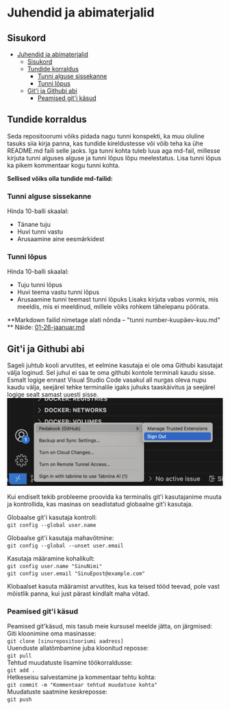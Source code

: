 # Juhendid ja abimaterjalid  
## Sisukord
- [Juhendid ja abimaterjalid](#juhendid-ja-abimaterjalid)
  - [Sisukord](#sisukord)
  - [Tundide korraldus](#tundide-korraldus)
    - [Tunni alguse sissekanne](#tunni-alguse-sissekanne)
    - [Tunni lõpus](#tunni-lõpus)
  - [Git'i ja Githubi abi](#giti-ja-githubi-abi)
    - [Peamised git'i käsud](#peamised-giti-käsud)
## Tundide korraldus
Seda repositoorumi võiks pidada nagu tunni konspekti, ka muu oluline tasuks siia kirja panna, kas tundide kireldustesse või võib teha ka ühe README.md faili selle jaoks. Iga tunni kohta tuleb luua aga md-fail, millesse kirjuta tunni alguses alguse  ja tunni lõpus lõpu meelestatus. Lisa tunni lõpus ka pikem kommentaar kogu tunni kohta.   

**Sellised võiks olla tundide md-failid:**
### Tunni alguse sissekanne
Hinda 10-balli skaalal:
* Tänane tuju
* Huvi tunni vastu
* Arusaamine aine eesmärkidest

### Tunni lõpus
Hinda 10-balli skaalal:
* Tuju tunni lõpus
* Huvi teema vastu tunni lõpus
* Arusaamine tunni teemast tunni lõpuks
Lisaks kirjuta vabas vormis, mis meeldis, mis ei meeldinud, millele võiks rohkem tähelepanu pöörata.

**Markdown failid nimetage alati nõnda – "tunni number-kuupäev-kuu.md"
**
Näide: [01-26-jaanuar.md](01-26-jaanuar.md)

## Git'i ja Githubi abi
Sageli juhtub kooli arvutites, et eelmine kasutaja ei ole oma Githubi kasutajat välja loginud. Sel juhul ei saa te oma githubi kontole terminali kaudu sisse. Esmalt logige ennast Visual Studio Code vasakul all nurgas oleva nupu kaudu välja, seejärel tehke terminalile igaks juhuks taaskäivitus ja seejärel logige sealt samast uuesti sisse.
![Gthub log out](img/vscodeuser.jpg) 

Kui endiselt tekib probleeme proovida ka terminalis git'i kasutajanime muuta ja kontrollida, kas masinas on seadistatud globaalne git'i kasutaja.

Globaalse git'i kasutaja kontroll:  
`git config --global user.name`

Globaalse git'i kasutaja mahavõtmine:  
`git config --global --unset user.email`

Kasutaja määramine kohalikult:  
`git config user.name "SinuNimi"`  
`git config user.email "SinuEpost@example.com"`  

Klobaalset kasuta määramist arvutites, kus ka teised tööd teevad, pole vast mõistlik panna, kui just pärast kindlalt maha võtad. 

### Peamised git'i käsud
Peamised git'käsud, mis tasub meie kursusel meelde jätta, on järgmised:  
Giti kloonimine oma masinasse:  
`git clone [sinurepositooriumi aadress]`  
Uuenduste allatõmbamine juba kloonitud reposse:  
`git pull`  
Tehtud muudatuste lisamine töökorraldusse:  
`git add .`  
Hetkeseisu salvestamine ja kommentaar tehtu kohta:  
`git commit -m "Kommentaar tehtud muudatuse kohta"`  
Muudatuste saatmine keskreposse:  
`git push`   

